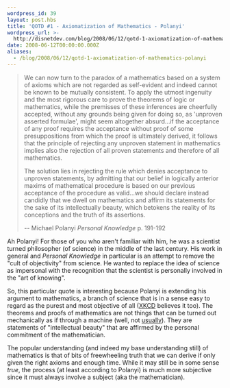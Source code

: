 ```yaml
---
wordpress_id: 39
layout: post.hbs
title: 'QOTD #1 - Axiomatization of Mathematics - Polanyi'
wordpress_url: >-
  http://disnetdev.com/blog/2008/06/12/qotd-1-axiomatization-of-mathematics-polanyi/
date: 2008-06-12T00:00:00.000Z
aliases:
  - /blog/2008/06/12/qotd-1-axiomatization-of-mathematics-polanyi
---
```

> We can now turn to the paradox of a mathematics based on a system of axioms which are not regarded as self-evident and indeed cannot be known to be mutually consistent. To apply the utmost ingenuity and the most rigorous care to prove the theorems of logic or mathematics, while the premisses of these inferences are cheerfully accepted, without any grounds being given for doing so, as 'unproven asserted formulae', might seem altogether absurd...if the acceptance of any proof requires the acceptance without proof of some presuppositions from which the proof is ultimately derived, it follows that the principle of rejecting any unproven statement in mathematics implies also the rejection of all proven statements and therefore of all mathematics.
>
> The solution lies in rejecting the rule which denies acceptance to unproven statements, by admitting that our belief in logically anterior maxims of mathematical procedure is based on our previous acceptance of the procedure as valid...we should declare instead candidly that we dwell on mathematics and affirm its statements for the sake of its intellectually beauty, which betokens the reality of its conceptions and the truth of its assertions.
>
> -- Michael Polanyi *Personal Knowledge* p. 191-192

Ah Polanyi! For those of you who aren't familiar with him, he was a scientist turned philosopher (of science) in the middle of the last century. His work in general and *Personal Knowledge* in particular is an attempt to remove the "cult of objectivity" from science. He wanted to replace the idea of science as impersonal with the recognition that the scientist is personally involved in the "art of knowing".

So, this particular quote is interesting because Polanyi is extending his argument to mathematics, a branch of science that is in a sense easy to regard as the purest and most objective of all ([XKCD](http://xkcd.com/435/) believes it too). The theorems and proofs of mathematics are not things that can be turned out mechanically as if through a machine (well, not [usually](http://en.wikipedia.org/wiki/Four_color_theorem)). They are statements of "intellectual beauty" that are affirmed by the personal commitment of the mathematician.

The popular understanding (and indeed my base understanding still) of mathematics is that of bits of freewheeling truth that we can derive if only given the right axioms and enough time. While it may still be in some sense *true*, the process (at least according to Polanyi) is much more subjective since it must always involve a subject (aka the mathematician).
